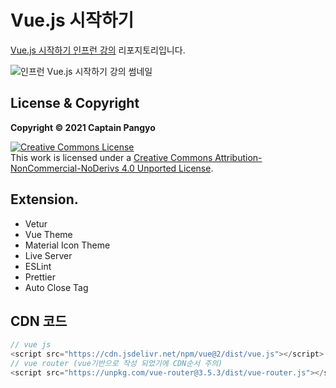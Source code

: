 # Vue.js 시작하기

[Vue.js 시작하기 인프런 강의](https://www.inflearn.com/course/Age-of-Vuejs) 리포지토리입니다.

![인프런 Vue.js 시작하기 강의 썸네일](https://cdn.inflearn.com/public/courses/324088/course_cover/ac203578-d458-44f4-b273-81cb719a89b0/lv1.png)

## License & Copyright

**Copyright © 2021 Captain Pangyo**

<a rel="license" href="http://creativecommons.org/licenses/by-nc-nd/4.0/"><img alt="Creative Commons License" style="border-width:0" src="https://i.creativecommons.org/l/by-nc-nd/4.0/88x31.png" /></a><br />This work is licensed under a <a rel="license" href="http://creativecommons.org/licenses/by-nc-nd/4.0/">Creative Commons Attribution-NonCommercial-NoDerivs 4.0 Unported License</a>.

## Extension.
- Vetur
- Vue Theme
- Material Icon Theme
- Live Server
- ESLint
- Prettier
- Auto Close Tag

## CDN 코드
``` javascript 
// vue js
<script src="https://cdn.jsdelivr.net/npm/vue@2/dist/vue.js"></script>
// vue router (vue기반으로 작성 되었기에 CDN순서 주의)
<script src="https://unpkg.com/vue-router@3.5.3/dist/vue-router.js"></script>
```